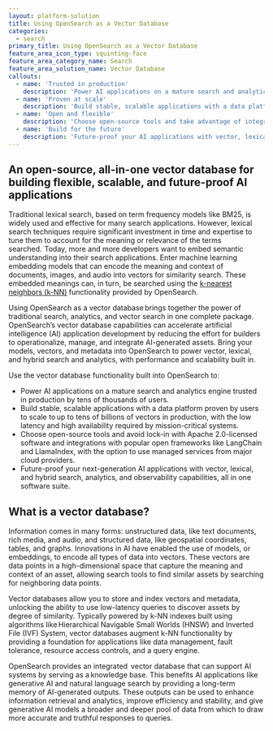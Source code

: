 ```yaml
---
layout: platform-solution
title: Using OpenSearch as a Vector Database
categories:
  - search
primary_title: Using OpenSearch as a Vector Database
feature_area_icon_type: squinting-face
feature_area_category_name: Search
feature_area_solution_name: Vector Database
callouts:
  - name: 'Trusted in production'
    description: 'Power AI applications on a mature search and analytics engine trusted in production by tens of thousands of users.'
  - name: 'Proven at scale'
    description: 'Build stable, scalable applications with a data platform proven by users to scale to up to tens of billions of vectors, with low latency and high availability required by mission-critical systems.'
  - name: 'Open and flexible'
    description: 'Choose open-source tools and take advantage of integrations with popular open frameworks, plus the option to use managed services from major cloud providers.'
  - name: 'Build for the future'
    description: 'Future-proof your AI applications with vector, lexical, and hybrid search, analytics, and observability capabilities, all in one software suite.'
---
```


## An open-source, all-in-one vector database for building flexible, scalable, and future-proof AI applications

Traditional lexical search, based on term frequency models like BM25, is widely used and effective for many search applications. However, lexical search techniques require significant investment in time and expertise to tune them to account for the meaning or relevance of the terms searched.  Today, more and more developers want to embed semantic understanding into their search applications. Enter machine learning embedding models that can encode the meaning and context of documents, images, and audio into vectors for similarity search. These embedded meanings can, in turn, be searched using the [k-nearest neighbors (k-NN)](https://opensearch.org/docs/latest/search-plugins/knn/index/ "k-nearest neighbors (k-NN)") functionality provided by OpenSearch.  

Using OpenSearch as a vector database brings together the power of traditional search, analytics, and vector search in one complete package. OpenSearch’s vector database capabilities can accelerate artificial intelligence (AI) application development by reducing the effort for builders to operationalize, manage, and integrate AI-generated assets. Bring your models, vectors, and metadata into OpenSearch to power vector, lexical, and hybrid search and analytics, with performance and scalability built in.

Use the vector database functionality built into OpenSearch to:

- Power AI applications on a mature search and analytics engine trusted in production by tens of thousands of users.
- Build stable, scalable applications with a data platform proven by users to scale to up to tens of billions of vectors in production, with the low latency and high availability required by mission-critical systems.
- Choose open-source tools and avoid lock-in with Apache 2.0-licensed software and integrations with popular open frameworks like LangChain and LlamaIndex, with the option to use managed services from major cloud providers.
- Future-proof your next-generation AI applications with vector, lexical, and hybrid search, analytics, and observability capabilities, all in one software suite.

## What is a vector database?

Information comes in many forms: unstructured data, like text documents, rich media, and audio, and structured data, like geospatial coordinates, tables, and graphs. Innovations in AI have enabled the use of models, or embeddings, to encode all types of data into vectors. These vectors are data points in a high-dimensional space that capture the meaning and context of an asset, allowing search tools to find similar assets by searching for neighboring data points.

Vector databases allow you to store and index vectors and metadata, unlocking the ability to use low-latency queries to discover assets by degree of similarity. Typically powered by k-NN indexes built using algorithms like Hierarchical Navigable Small Worlds (HNSW) and Inverted File (IVF) System, vector databases augment k-NN functionality by providing a foundation for applications like data management, fault tolerance, resource access controls, and a query engine.

OpenSearch provides an integrated  vector database that can support AI systems by serving as a knowledge base. This benefits AI applications like generative AI and natural language search by providing a long-term memory of AI-generated outputs. These outputs can be used to enhance information retrieval and analytics, improve efficiency and stability, and give generative AI models a broader and deeper pool of data from which to draw more accurate and truthful responses to queries.


